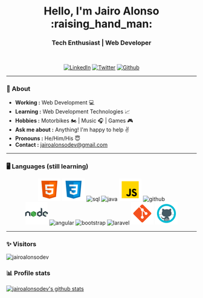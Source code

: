 <h1 align="center"> Hello, I'm Jairo Alonso :raising_hand_man: </h1>

<h3 align="center">  Tech Enthusiast | Web Developer </h3> <br>

<p align="center"> 
<a href="https://www.linkedin.com/in/jairoalonsodev/"><img alt="LinkedIn" src="https://img.shields.io/badge/-Jairo_Alonso-blue?style=flat-square&logo=Linkedin&logoColor=white&link=https://www.linkedin.com/in/jairoalonsodev/"></a>
<a href="https://twitter.com/jairoalonsodev"><img alt="Twitter" src="https://img.shields.io/badge/-jairoalonsodev-1ca0f1?style=flat-square&logo=twitter&logoColor=white&link=https://twitter.com/jairoalonsodev"></a>
<a href="https://github.com/jairoalonsodev"><img alt="Github" src="https://img.shields.io/badge/-jairoalonsodev-black?style=flat-square&logo=github&logoColor=white&link=https://github.com/jairoalonsodev"></a>
</p>

---------------------------------------------------------------------------------------------------------------------------------------------------------------------------------
### 🤔 About
-  **Working :**  Web Development :computer:
-  **Learning :** Web Development Technologies 📈
-  **Hobbies :** Motorbikes :motorcycle: | Music :headphones: | Games :video_game:
-  **Ask me about :** Anything! I'm happy to help :v: 
-  **Pronouns :** He/Him/His :innocent:
-  **Contact :** jairoalonsodev@gmail.com

---------------------------------------------------------------------------------------------------------------------------------------------------------------------------------
### :desktop_computer: Languages (still learning)
<p align="center">
  <img style="margin: auto;" src="https://raw.githubusercontent.com/sachinverma53121/sachinverma53121/master/icons/html5.png" alt=html5 width="60" height="60"/> 
  <img style="margin: auto;" src="https://raw.githubusercontent.com/sachinverma53121/sachinverma53121/master/icons/css3.png" alt=css3 width="60" height="60"/>
  <img style="margin: auto;" src="https://imgs.search.brave.com/pWdT72k82a1p_dLgYcZJZZSQk3fhrTjqj8XmAGRDq9U/rs:fit:1200:1200:1/g:ce/aHR0cHM6Ly9sb2dv/ZG93bmxvYWQub3Jn/L3dwLWNvbnRlbnQv/dXBsb2Fkcy8yMDE2/LzEwL215c3FsLWxv/Z28tMS5wbmc" alt=sql width="80" height="60"/>
  <img style="margin: auto;" src="https://cdn-icons-png.flaticon.com/512/226/226777.png" alt=java width="60" height="60"/>
  <img style="margin: auto;" src="https://raw.githubusercontent.com/sachinverma53121/sachinverma53121/master/icons/js.png" alt=javascript width="60" height="60"/>
  <img style="margin: auto;"  src="https://imgs.search.brave.com/z_Pe1xwcs_5QAZpaCylq_fyoAYzMivpEGpyO6eo8Ji0/rs:fit:1200:1200:1/g:ce/aHR0cHM6Ly9sb2dv/cy1kb3dubG9hZC5j/b20vd3AtY29udGVu/dC91cGxvYWRzLzIw/MTYvMDkvUEhQX2xv/Z28ucG5n" alt=github width="80" height="60"/>
  <br>
  <img style="margin: auto;" src="https://raw.githubusercontent.com/sachinverma53121/sachinverma53121/master/icons/node.png" alt=nodejs width="60" height="60"/>
  <img style="margin: auto;" src="https://imgs.search.brave.com/YlS5VuWzZvKwp2RgiANLb12xGWHVnPPV6Id32uidwng/rs:fit:1200:1200:1/g:ce/aHR0cHM6Ly9jZG4u/ZnJlZWJpZXN1cHBs/eS5jb20vbG9nb3Mv/bGFyZ2UvMngvYW5n/dWxhci1pY29uLTEt/bG9nby1wbmctdHJh/bnNwYXJlbnQucG5n" alt=angular width="60" height="60"/>
  <img style="margin: auto;" src="https://imgs.search.brave.com/3LWweo1dZJaJhT_PmbhmpHMU-NVEL3cZHvv-amjuKKk/rs:fit:512:512:1/g:ce/aHR0cHM6Ly9jZG4u/aWNvbi1pY29ucy5j/b20vaWNvbnMyLzI0/MTUvUE5HLzUxMi9i/b290c3RyYXBfcGxh/aW5fbG9nb19pY29u/XzE0NjYxOS5wbmc" alt=bootstrap width="60" height="60"/>
  <img style="margin: auto;" src="https://imgs.search.brave.com/GyzdbjDKxhZxokLIu34lL9F_7aaXvqWA4AVflIhWgdE/rs:fit:512:512:1/g:ce/aHR0cHM6Ly9jZG4u/aWNvbi1pY29ucy5j/b20vaWNvbnMyLzI0/MTUvUE5HLzUxMi9s/YXJhdmVsX3BsYWlu/X3dvcmRtYXJrX2xv/Z29faWNvbl8xNDY0/MzkucG5n" alt=laravel width="60" height="60"/>
  <img style="margin: auto;" src="https://raw.githubusercontent.com/sachinverma53121/sachinverma53121/master/icons/git.png" alt=git width="60" height="60"/>
  <img style="margin: auto;" src="https://raw.githubusercontent.com/sachinverma53121/sachinverma53121/master/icons/github.png" alt=github width="60" height="60"/>
 
</p>

---------------------------------------------------------------------------------------------------------------------------------------------------------------------------------
### ✨ Visitors 

<p align="left"> <img src="https://komarev.com/ghpvc/?username=jairoalonsodev" alt="jairoalonsodev" /> </p>

### 📊 Profile stats

[![jairoalonsodev's github stats](https://github-readme-stats.vercel.app/api?username=jairoalonsodev&show_icons=true&title_color=fff&icon_color=79ff97&text_color=9f9f9f&bg_color=151515)](https://github.com/jairoalonsodev/github-readme-stats)

